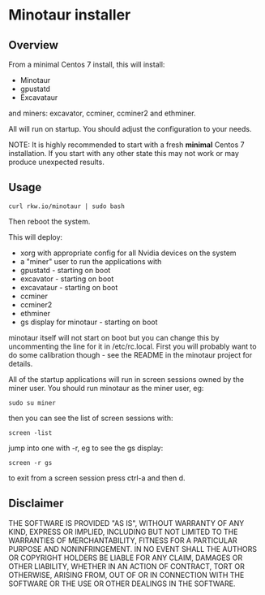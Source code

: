 # Minotaur installer

## Overview

From a minimal Centos 7 install, this will install:

- Minotaur
- gpustatd
- Excavataur

and miners: excavator, ccminer, ccminer2 and ethminer.

All will run on startup. You should adjust the configuration to your needs.

NOTE: It is highly recommended to start with a fresh **minimal** Centos 7
installation. If you start with any other state this may not work or may
produce unexpected results.

## Usage

````
curl rkw.io/minotaur | sudo bash
````

Then reboot the system.

This will deploy:

- xorg with appropriate config for all Nvidia devices on the system
- a "miner" user to run the applications with
- gpustatd - starting on boot
- excavator - starting on boot
- excavataur - starting on boot
- ccminer
- ccminer2
- ethminer
- gs display for minotaur - starting on boot

minotaur itself will not start on boot but you can change this by uncommenting
the line for it in /etc/rc.local. First you will probably want to do some
calibration though - see the README in the minotaur project for details.

All of the startup applications will run in screen sessions owned by the miner
user. You should run minotaur as the miner user, eg:

````
sudo su miner
````

then you can see the list of screen sessions with:

````
screen -list
````

jump into one with -r, eg to see the gs display:

````
screen -r gs
````

to exit from a screen session press ctrl-a and then d.

## Disclaimer

THE SOFTWARE IS PROVIDED "AS IS", WITHOUT WARRANTY OF ANY KIND, EXPRESS OR
IMPLIED, INCLUDING BUT NOT LIMITED TO THE WARRANTIES OF MERCHANTABILITY,
FITNESS FOR A PARTICULAR PURPOSE AND NONINFRINGEMENT. IN NO EVENT SHALL THE
AUTHORS OR COPYRIGHT HOLDERS BE LIABLE FOR ANY CLAIM, DAMAGES OR OTHER
LIABILITY, WHETHER IN AN ACTION OF CONTRACT, TORT OR OTHERWISE, ARISING FROM,
OUT OF OR IN CONNECTION WITH THE SOFTWARE OR THE USE OR OTHER DEALINGS IN
THE SOFTWARE.
